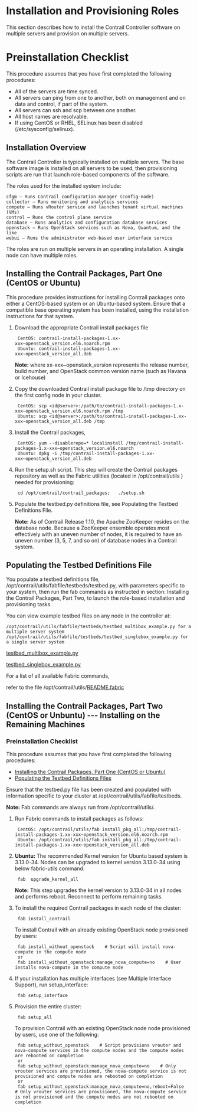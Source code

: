 # Installation and Provisioning Roles

This section describes how to install the Contrail Controller software on multiple servers and 
provision on multiple servers.

# Preinstallation Checklist

This procedure assumes that you have first completed the following procedures:

* All of the servers are time synced.
* All servers can ping from one to another, both on management and on data and control, if part of the system.
* All servers can ssh and scp between one another.
* All host names are resolvable.
* If using CentOS or RHEL, SELinux has been disabled (/etc/sysconfig/selinux).

## Installation Overview

The Contrail Controller is typically installed on multiple servers. The base software image 
is installed on all servers to be used, then provisioning scripts are run that launch role-based 
components of the software.

The roles used for the installed system include:

    cfgm — Runs Contrail configuration manager (config-node)
    collector — Runs monitoring and analytics services
    compute — Runs vRouter service and launches tenant virtual machines (VMs)
    control — Runs the control plane service
    database — Runs analytics and configuration database services
    openstack — Runs OpenStack services such as Nova, Quantum, and the like
    webui — Runs the administrator web-based user interface service

The roles are run on multiple servers in an operating installation. A single node can have multiple roles. 

## Installing the Contrail Packages, Part One (CentOS or Ubuntu)

This procedure provides instructions for installing Contrail packages onto either a CentOS-based system or
an Ubuntu-based system. Ensure that a compatible base operating system has been installed, 
using the installation instructions for that system.

1. Download the appropriate Contrail install packages file 
    
        CentOS: contrail-install-packages-1.xx-xxx~openstack_version.el6.noarch.rpm
        Ubuntu: contrail-install-packages-1.xx-xxx~openstack_version_all.deb

   **Note:** where xx-xxx~openstack_version represents the release number, build number, and OpenStack common 
   version name (such as Havana or Icehouse)
    
2. Copy the downloaded Contrail install package file to /tmp directory on the first config node in your cluster.

        CentOS: scp <id@server>:/path/to/contrail-install-packages-1.x-xxx~openstack_version.el6.noarch.rpm /tmp
        Ubuntu: scp <id@server>:/path/to/contrail-install-packages-1.xx-xxx~openstack_version_all.deb /tmp  

3. Install the Contrail packages,

        CentOS: yum --disablerepo=* localinstall /tmp/contrail-install-packages-1.x-xxx~openstack_version.el6.noarch
        Ubuntu: dpkg -i /tmp/contrail-install-packages-1.xx-xxx~openstack_version_all.deb 

4. Run the setup.sh script. This step will create the Contrail packages repository as well as the Fabric 
utilities (located in /opt/contrail/utils ) needed for provisioning:

        cd /opt/contrail/contrail_packages;   ./setup.sh  

5. Populate the testbed.py definitions file, see Populating the Testbed Definitions File. 

   **Note:** As of Contrail Release 1.10, the Apache ZooKeeper resides on the database node. 
         Because a ZooKeeper ensemble operates most effectively with an uneven number of nodes, 
         it is required to have an uneven number (3, 5, 7, and so on) of database nodes in a Contrail system.

## Populating the Testbed Definitions File

You populate a testbed definitions file, /opt/contrail/utils/fabfile/testbeds/testbed.py, 
with parameters specific to your system, then run the fab commands  as instructed in section: 
Installing the Contrail Packages, Part Two, to launch the role-based installation and provisioning tasks.

You can view example testbed files on any node in the controller at:

    /opt/contrail/utils/fabfile/testbeds/testbed_multibox_example.py for a multiple server system
    /opt/contrail/utils/fabfile/testbeds/testbed_singlebox_example.py for a single server system

[testbed_multibox_example.py](https://github.com/Juniper/contrail-fabric-utils/blob/master/fabfile/testbeds/testbed_multibox_example.py)

[testbed_singlebox_example.py](https://github.com/Juniper/contrail-fabric-utils/blob/master/fabfile/testbeds/testbed_singlebox_example.py) 

For a list of all available Fabric commands,
 
refer to the file /opt/contrail/utils/[README.fabric​](https://github.com/Juniper/contrail-fabric-utils/blob/master/README)​

## Installing the Contrail Packages, Part Two (CentOS or Unbuntu) --- Installing on the Remaining Machines
### Preinstallation Checklist

This procedure assumes that you have first completed the following procedures:

* [Installing the Contrail Packages, Part One (CentOS or Ubuntu)](https://github.com/Juniper/contrail-fabric-utils/wiki/contrail-Installation-and-Provisioning#installing-the-contrail-packages-part-one-centos-or-ubuntu)
* [Populating the Testbed Definitions Files](https://github.com/Juniper/contrail-fabric-utils/wiki/contrail-Installation-and-Provisioning#populating-the-testbed-definitions-file)

Ensure that the testbed.py file has been created and populated with information specific to your cluster at /opt/contrail/utils/fabfile/testbeds.

**Note:** Fab commands are always run from /opt/contrail/utils/.

1. Run Fabric commands to install packages as follows:

        CentOS: /opt/contrail/utils/fab install_pkg_all:/tmp/contrail-install-packages-1.xx-xxx~openstack_version​.el6.noarch.rpm
        Ubuntu: /opt/contrail/utils/fab install_pkg_all:/tmp/contrail-install-packages-1.xx-xxx~openstack_version_all.deb 

2. **Ubuntu:** The recommended Kernel version for Ubuntu based system is 3.13.0-34. Nodes can be upgraded to kernel version 3.13.0-34 using below fabric-utils command​:

        fab  upgrade_kernel_all

   **Note:** This step upgrades the kernel version to 3.13.0-34 in all nodes and performs reboot. 
         Reconnect to perform remaining tasks. ​
    
3. To install the required Contrail packages in each node of the cluster:

        fab install_contrail

   To install Contrail with an already existing OpenStack node provisioned by users:

        fab install_without_openstack    # Script will install nova-compute in the compute node
        or
        fab install_without_openstack:manage_nova_compute=no    # User installs nova-compute in the compute node
    
4. If your installation has multiple interfaces (see Multiple Interface Support), run setup_interface:

        fab setup_interface
    
5. Provision the entire cluster:

        fab setup_all

   To provision Contrail with an existing OpenStack node node provisioned by users, use one of the following:

        fab setup_without_openstack    # Script provisions vrouter and nova-compute services in the compute nodes and the compute nodes are rebooted on completion
        or
        fab setup_without_openstack:manage_nova_compute=no    # Only vrouter services are provisioned, the nova-compute service is not provisioned and compute nodes are rebooted on completion
        or
        fab setup_without_openstack:manage_nova_compute=no,reboot=False    # Only vrouter services are provisioned, the nova-compute service is not provisioned and the compute nodes are not rebooted on completion
